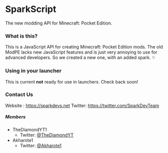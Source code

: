 # SparkScript

The new modding API for Minecraft: Pocket Edition.

### What is this?
This is a JavaScript API for creating Minecraft: Pocket Edition mods. The old ModPE lacks new JavaScript features and is just very annoying
to use for advanced developers. So we created a new one, with an added spark. ✨

### Using in your launcher
This is current **not** ready for use in launchers. Check back soon!

### Contact Us
Website : https://sparkdevs.net
Twitter: https://twitter.com/SparkDevTeam

##### Members
* TheDiamondYT1
  * Twitter: [@TheDiamondYT](https://twitter.com/TheDiamondYT)  
* Akharote1
  * Twitter: [@Akharote1](https://twitter.com/Akharote1) 